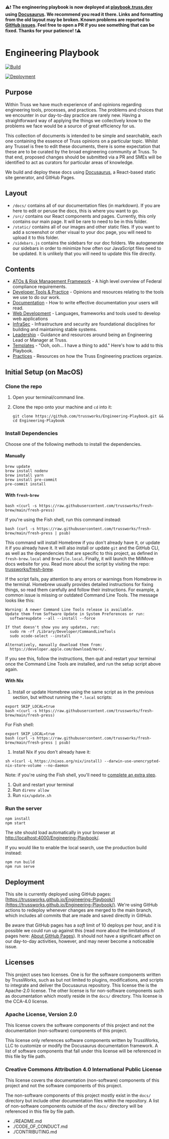 ⚠️❗ __The engineering playbook is now deployed at [playbook.truss.dev](https://playbook.truss.dev/) using [Docusaurus](https://docusaurus.io/).
We recommend you read it there.
Links and formatting from the old layout may be broken.
Known problems are reported to [GitHub issues](https://github.com/trussworks/Engineering-Playbook/issues).
Feel free to open a PR if you see something that can be fixed.
Thanks for your patience!__ ❗⚠️

# Engineering Playbook

[![Build](https://github.com/TrussWorks/Engineering-Playbook/actions/workflows/pre_commit.yaml/badge.svg)](https://github.com/TrussWorks/Engineering-Playbook/actions/workflows/pre_commit.yaml)

[![Deployment](https://github.com/TrussWorks/Engineering-Playbook/actions/workflows/deploy.yaml/badge.svg)](https://github.com/TrussWorks/Engineering-Playbook/actions/workflows/deploy.yaml)

## Purpose

Within Truss we have much experience of and opinions regarding engineering tools, processes, and practices. The problems and choices that we encounter in our day-to-day practice are rarely new. Having a straightforward way of applying the things we collectively know to the problems we face would be a source of great efficiency for us.

This collection of documents is intended to be simple and searchable, each one containing the essence of Truss opinions on a particular topic. Whilst any Trussel is free to edit these documents, there is some expectation that these are to be curated by the broad engineering community at Truss. To that end, proposed changes should be submitted via a PR and SMEs will be identified to act as curators for particular areas of knowledge.

We build and deploy these docs using [Docusaurus](https://docusaurus.io/), a React-based static site generator, and GitHub Pages.

## Layout

- `/docs/` contains all of our documentation files (in markdown). If you are here to edit or peruse the docs, this is where you want to go.
- `/src/` contains our React components and pages. Currently, this only contains our main page. It will be rare to need to be in this folder.
- `/static/` contains all of our images and other static files. If you want to add a screenshot or other visual to your doc page, you will need to upload it to this folder.
- `/sidebars.js` contains the sidebars for our doc folders. We autogenerate our sidebars in order to minimize how often our JavaScript files need to be updated. It is unlikely that you will need to update this file directly.

## Contents

- [ATOs & Risk Management Framework](./docs/compliance/README.md) - A high level overview of Federal compliance requirements.
- [Developer Tools & Practice](./docs/developing/README.md) - Opinions and resources relating to the tools we use to do our work.
- [Documentation](./docs/documentation/README.md) - How to write effective documentation your users will read.
- [Web Development](./docs/web/README.md) - Languages, frameworks and tools used to develop web applications
- [InfraSec](./docs/infrasec/README.md) - Infrastructure and security are foundational disciplines for building and maintaining stable systems.
- [Leadership](./docs/leadership/README.md) - Guidance and resources around being an Engineering Lead or Manager at Truss.
- [Templates](./docs/templates/README.md) - "Ooh, ooh... I have a thing to add." Here's how to add to this Playbook.
- [Practices](./docs/practices/README.md) - Resources on how the Truss Engineering practices organize.

## Initial Setup (on MacOS)

### Clone the repo

1. Open your terminal/command line.

1. Clone the repo onto your machine and `cd` into it:

   ```
   git clone https://github.com/trussworks/Engineering-Playbook.git && cd Engineering-Playbook
   ```

### Install Dependencies

Choose one of the following methods to install the dependencies.

#### Manually

```
brew update
brew install nodenv
brew install yarn
brew install pre-commit
pre-commit install
```

#### With `fresh-brew`

```shell
bash <(curl -s https://raw.githubusercontent.com/trussworks/fresh-brew/main/fresh-press)
```

If you're using the Fish shell, run this command instead:

```shell
bash (curl -s https://raw.githubusercontent.com/trussworks/fresh-brew/main/fresh-press | psub)
```

This command will install Homebrew if you don't already have it, or update it
if you already have it. It will also install or update `git` and the GitHub CLI,
as well as the dependencies that are specific to this project, as defined in
`fresh-brew.local` and `Brewfile.local`. Finally, it will launch the MilMove docs
website for you. Read more about the script by visiting the repo:
[trussworks/fresh-brew](https://github.com/trussworks/fresh-brew).

If the script fails, pay attention to any errors or warnings from Homebrew in
the terminal. Homebrew usually provides detailed instructions for fixing things,
so read them carefully and follow their instructions. For example, a common issue
is missing or outdated Command Line Tools. The message looks like this:

```
Warning: A newer Command Line Tools release is available.
Update them from Software Update in System Preferences or run:
  softwareupdate --all --install --force

If that doesn't show you any updates, run:
  sudo rm -rf /Library/Developer/CommandLineTools
  sudo xcode-select --install

Alternatively, manually download them from:
  https://developer.apple.com/download/more/.
```

If you see this, follow the instructions, then quit and restart your terminal
once the Command Line Tools are installed, and run the setup script above again.

#### With Nix

1. Install or update Homebrew using the same script as in the previous section,
   but without running the `*.local` scripts:

```shell
export SKIP_LOCAL=true
bash <(curl -s https://raw.githubusercontent.com/trussworks/fresh-brew/main/fresh-press)
```

For Fish shell:

```shell
export SKIP_LOCAL=true
bash (curl -s https://raw.githubusercontent.com/trussworks/fresh-brew/main/fresh-press | psub)
```

1. Install Nix if you don't already have it:

```
sh <(curl -L https://nixos.org/nix/install) --darwin-use-unencrypted-nix-store-volume --no-daemon
```

Note: if you're using the Fish shell, you'll need to [complete an extra step](https://github.com/trussworks/Engineering-Playbook/tree/main/developing/nix#extra-setup-only-fish-shell-users).

1. Quit and restart your terminal
1. Run `direnv allow`
1. Run `nix/update.sh`

### Run the server

```
npm install
npm start
```

The site should load automatically in your browser at
[http://localhost:4000/Engineering-Playbook/](http://localhost:4000/Engineering-Playbook/).

If you would like to enable the local search, use the production build instead:

```
npm run build
npm run serve
```

## Deployment

This site is currently deployed using GitHub pages: [https://trussworks.github.io/Engineering-Playbook/](https://trussworks.github.io/Engineering-Playbook/). We're using GitHub actions to redeploy whenever changes are merged to the main branch, which includes all commits that are made and saved directly in GitHub.

Be aware that GitHub pages has a _soft_ limit of 10 deploys per hour, and it is possible we could run up against this (read more about the limitations of pages here: [About GitHub Pages](https://docs.github.com/en/pages/getting-started-with-github-pages/about-github-pages#usage-limits)). It should not have a significant affect on our day-to-day activities, however, and may never become a noticeable issue.

## Licenses

This project uses two licenses. One is for the software components written by
TrussWorks, such as but not limited to plugins, modifications, and scripts to
integrate and deliver the Docusaurus repository. This license the is the
Apache-2.0 license. The other license is for non-software components such as
documentation which mostly reside in the `docs/` directory. This license is the
CCA-4.0 license.

### Apache License, Version 2.0

This license covers the software components of this project and not the
documentation (non-software) components of this project.

This license only references software components written by TrussWorks, LLC to
customize or modify the Docusaurus documentation framework. A list of software
components that fall under this license will be referenced in this file by file
path.

### Creative Commons Attribution 4.0 International Public License

This license covers the documentation (non-software) components of this project
and not the software components of this project.

The non-software components of this project mostly exist in the `docs/`
directory but include other documentation files within the repository. A list of
non-software components outside of the `docs/` directory will be referenced in
this file by file path.

- ./README.md
- ./CODE_OF_CONDUCT.md
- ./CONTRIBUTING.md
